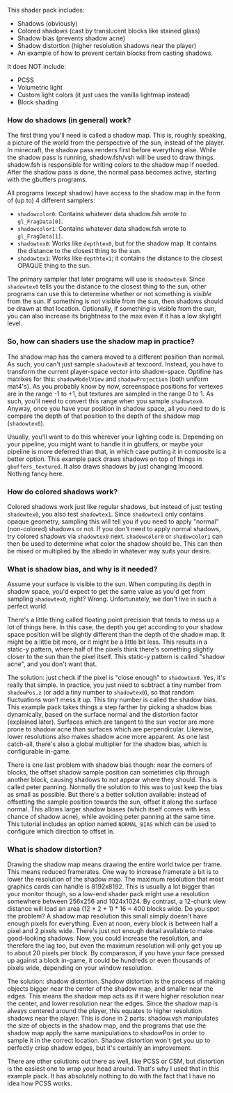 This shader pack includes:
- Shadows (obviously)
- Colored shadows (cast by translucent blocks like stained glass)
- Shadow bias (prevents shadow acne)
- Shadow distortion (higher resolution shadows near the player)
- An example of how to prevent certain blocks from casting shadows.

It does NOT include:
- PCSS
- Volumetric light
- Custom light colors (it just uses the vanilla lightmap instead)
- Block shading

### How do shadows (in general) work?
The first thing you'll need is called a shadow map.
This is, roughly speaking, a picture of the world from the perspective of the sun, instead of the player.
In minecraft, the shadow pass renders first before everything else.
While the shadow pass is running, shadow.fsh/vsh will be used to draw things.
shadow.fsh is responsible for writing colors to the shadow map if needed.
After the shadow pass is done, the normal pass becomes active, starting with the gbuffers programs.

All programs (except shadow) have access to the shadow map in the form of (up to) 4 different samplers:
- `shadowcolor0`: Contains whatever data shadow.fsh wrote to `gl_FragData[0]`.
- `shadowcolor1`: Contains whatever data shadow.fsh wrote to `gl_FragData[1]`.
- `shadowtex0`: Works like `depthtex0`, but for the shadow map. It contains the distance to the closest thing to the sun.
- `shadowtex1`: Works like `depthtex1`; it contains the distance to the closest OPAQUE thing to the sun.

The primary sampler that later programs will use is `shadowtex0`.
Since `shadowtex0` tells you the distance to the closest thing to the sun,
other programs can use this to determine whether or not something is *visible* from the sun.
If something is not visible from the sun, then shadows should be drawn at that location.
Optionally, if something is visible from the sun, you can also increase its brightness to the max even if it has a low skylight level.

### So, how can shaders use the shadow map in practice?
The shadow map has the camera moved to a different position than normal.
As such, you can't just sample `shadowtex0` at texcoord.
Instead, you have to transform the current player-space vector into shadow-space.
Optifine has matrixes for this: `shadowModelView` and `shadowProjection` (both uniform mat4's).
As you probably know by now, screenspace positions for vertexes are in the range -1 to +1,
but textures are sampled in the range 0 to 1.
As such, you'll need to convert this range when you sample `shadowtex0`.
Anyway, once you have your position in shadow space,
all you need to do is compare the depth of that position to the depth of the shadow map (`shadowtex0`).

Usually, you'll want to do this wherever your lighting code is.
Depending on your pipeline, you might want to handle it in gbuffers,
or maybe your pipeline is more deferred than that,
in which case putting it in composite is a better option.
This example pack draws shadows on top of things in `gbuffers_textured`.
It also draws shadows by just changing lmcoord. Nothing fancy here.

### How do colored shadows work?
Colored shadows work just like regular shadows, but instead of just testing `shadowtex0`, you also test `shadowtex1`.
Since `shadowtex1` only contains opaque geometry, sampling this will tell you if you need to apply "normal" (non-colored) shadows or not.
If you don't need to apply normal shadows, try colored shadows via `shadowtex0` next.
`shadowcolor0` or `shadowcolor1` can then be used to determine what color the shadow should be.
This can then be mixed or multiplied by the albedo in whatever way suits your desire.

### What is shadow bias, and why is it needed?
Assume your surface is visible to the sun.
When computing its depth in shadow space, you'd expect to get the same value as you'd get from sampling `shadowtex0`, right?
Wrong. Unfortunately, we don't live in such a perfect world.

There's a little thing called floating point precision that tends to mess up a lot of things here.
In this case, the depth you get according to your shadow space position will be slightly different than the depth of the shadow map.
It might be a little bit more, or it might be a little bit less.
This results in a static-y pattern, where half of the pixels think there's something slightly closer to the sun than the pixel itself.
This static-y pattern is called "shadow acne", and you don't want that.

The solution: just check if the pixel is "close enough" to `shadowtex0`. Yes, it's really that simple.
In practice, you just need to subtract a tiny number from `shadowPos.z` (or add a tiny number to `shadowtex0`),
so that random fluctuations won't mess it up. This tiny number is called the shadow bias.
This example pack takes things a step farther by picking a shadow bias dynamically,
based on the surface normal and the distortion factor (explained later).
Surfaces which are tangent to the sun vector are more prone to shadow acne than surfaces which are perpendicular.
Likewise, lower resolutions also makes shadow acne more apparent.
As one last catch-all, there's also a global multiplier for the shadow bias, which is configurable in-game.

There is one last problem with shadow bias though: near the corners of blocks,
the offset shadow sample position can sometimes clip through another block,
causing shadows to not appear where they should. This is called peter panning.
Normally the solution to this was to just keep the bias as small as possible.
But there's a better solution available: instead of offsetting the
sample position towards the sun, offset it along the surface normal.
This allows larger shadow biases (which itself comes with less chance of shadow acne),
while avoiding peter panning at the same time. This tutorial includes an option
named `NORMAL_BIAS` which can be used to configure which direction to offset in.

### What is shadow distortion?
Drawing the shadow map means drawing the entire world twice per frame. This means reduced framerates.
One way to increase framerate a bit is to lower the resolution of the shadow map.
The maximum resolution that most graphics cards can handle is 8192x8192.
This is usually a lot bigger than your monitor though,
so a low-end shader pack might use a resolution somewhere between 256x256 and 1024x1024.
By contrast, a 12-chunk view distance will load an area (12 * 2 + 1) * 16 = 400 blocks wide.
Do you spot the problem? A shadow map resolution this small simply doesn't have enough pixels for everything.
Even at noon, every block is between half a pixel and 2 pixels wide.
There's just not enough detail available to make good-looking shadows.
Now, you could increase the resolution, and therefore the lag too,
but even the maximum resolution will only get you up to about 20 pixels per block.
By comparason, if you have your face pressed up against a block in-game,
it could be hundreds or even thousands of pixels wide, depending on your window resolution.

The solution: shadow distortion.
Shadow distortion is the process of making objects bigger near the center of the shadow map, and smaller near the edges.
This means the shadow map acts as if it were higher resolution near the center, and lower resolution near the edges.
Since the shadow map is always centered around the player, this equates to higher resolution shadows near the player.
This is done in 2 parts: shadow.vsh manipulates the size of objects in the shadow map,
and the programs that use the shadow map apply the same manipulations to shadowPos in order to sample it in the correct location.
Shadow distortion won't get you up to perfectly crisp shadow edges, but it's certainly an improvement.

There are other solutions out there as well, like PCSS or CSM, but distortion is the easiest one to wrap your head around.
That's why I used that in this example pack.
It has absolutely nothing to do with the fact that I have no idea how PCSS works.
